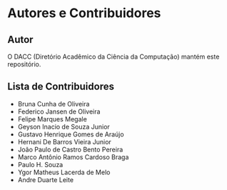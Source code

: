 # Autores e Contribuidores

## Autor

O DACC (Diretório Acadêmico da Ciência da Computação) mantém este repositório.

## Lista de Contribuidores

- Bruna Cunha de Oliveira
- Federico Jansen de Oliveira
- Felipe Marques Megale
- Geyson Inacio de Souza Junior
- Gustavo Henrique Gomes de Araújo
- Hernani De Barros Vieira Junior
- João Paulo de Castro Bento Pereira
- Marco Antônio Ramos Cardoso Braga
- Paulo H. Souza
- Ygor Matheus Lacerda de Melo
- Andre Duarte Leite
